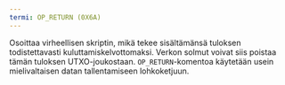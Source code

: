 ```yaml
---
termi: OP_RETURN (0X6A)
---
```


Osoittaa virheellisen skriptin, mikä tekee sisältämänsä tuloksen todistettavasti kuluttamiskelvottomaksi. Verkon solmut voivat siis poistaa tämän tuloksen UTXO-joukostaan. `OP_RETURN`-komentoa käytetään usein mielivaltaisen datan tallentamiseen lohkoketjuun.